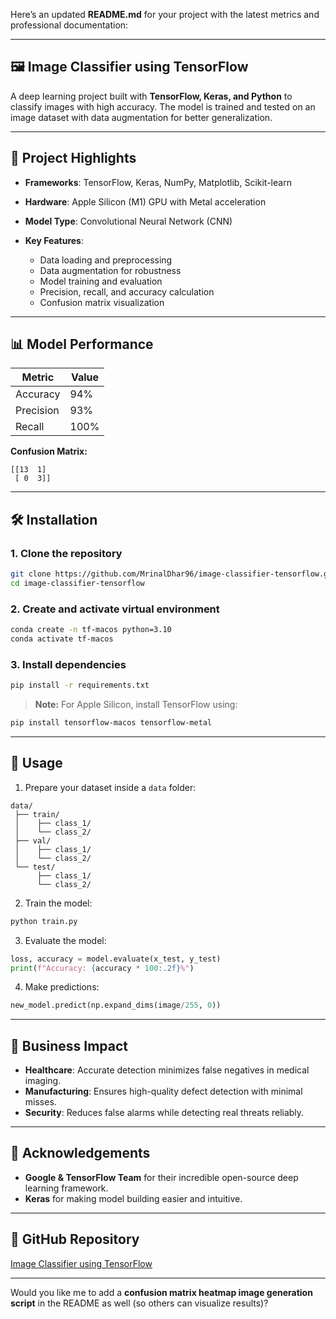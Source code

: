 Here’s an updated **README.md** for your project with the latest metrics and professional documentation:

---

## 🖼️ Image Classifier using TensorFlow

A deep learning project built with **TensorFlow, Keras, and Python** to classify images with high accuracy. The model is trained and tested on an image dataset with data augmentation for better generalization.

---

## 🚀 Project Highlights

* **Frameworks**: TensorFlow, Keras, NumPy, Matplotlib, Scikit-learn
* **Hardware**: Apple Silicon (M1) GPU with Metal acceleration
* **Model Type**: Convolutional Neural Network (CNN)
* **Key Features**:

  * Data loading and preprocessing
  * Data augmentation for robustness
  * Model training and evaluation
  * Precision, recall, and accuracy calculation
  * Confusion matrix visualization

---

## 📊 Model Performance

| Metric    | Value |
| --------- | ----- |
| Accuracy  | 94%   |
| Precision | 93%   |
| Recall    | 100%  |

**Confusion Matrix:**

```
[[13  1]
 [ 0  3]]
```

---

## 🛠 Installation

### 1. Clone the repository

```bash
git clone https://github.com/MrinalDhar96/image-classifier-tensorflow.git
cd image-classifier-tensorflow
```

### 2. Create and activate virtual environment

```bash
conda create -n tf-macos python=3.10
conda activate tf-macos
```

### 3. Install dependencies

```bash
pip install -r requirements.txt
```

> **Note:** For Apple Silicon, install TensorFlow using:

```bash
pip install tensorflow-macos tensorflow-metal
```

---

## 🏃 Usage

1. Prepare your dataset inside a `data` folder:

```
data/
 ├── train/
 │    ├── class_1/
 │    └── class_2/
 ├── val/
 │    ├── class_1/
 │    └── class_2/
 └── test/
      ├── class_1/
      └── class_2/
```

2. Train the model:

```bash
python train.py
```

3. Evaluate the model:

```python
loss, accuracy = model.evaluate(x_test, y_test)
print(f"Accuracy: {accuracy * 100:.2f}%")
```

4. Make predictions:

```python
new_model.predict(np.expand_dims(image/255, 0))
```

---

## 🔬 Business Impact

* **Healthcare**: Accurate detection minimizes false negatives in medical imaging.
* **Manufacturing**: Ensures high-quality defect detection with minimal misses.
* **Security**: Reduces false alarms while detecting real threats reliably.

---

## 🙏 Acknowledgements

* **Google & TensorFlow Team** for their incredible open-source deep learning framework.
* **Keras** for making model building easier and intuitive.

---

## 📌 GitHub Repository

[Image Classifier using TensorFlow](https://github.com/MrinalDhar96/image-classifier-tensorflow)

---

Would you like me to add a **confusion matrix heatmap image generation script** in the README as well (so others can visualize results)?
